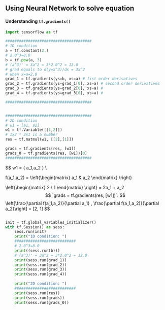 ## Using Neural Network to solve equation

#### Understanding `tf.gradients()`  

```python
import tensorflow as tf

######################################
# 1D condition 
a = tf.constant(2.)
# 2.0^3=8.0
b = tf.pow(a, 3)
# (a^3)' = 3a^2 = 3*2.0^2 = 12.0 
# grad equals to d(y=x^3)/dx = 3x^2 
# when x=a=2.0  
grad_1 = tf.gradients(ys=b, xs=a) # fist order derivatives
grad_2 = tf.gradients(ys=grad_1[0], xs=a) # second order derivatives 
grad_3 = tf.gradients(ys=grad_2[0], xs=a) # 
grad_4 = tf.gradients(ys=grad_3[0], xs=a) # 

######################################
```

``` python 

######################################
# 2D condition 
# w1 = [a1, a2]
w1 = tf.Variable([[1,2]])
# 1x2 * 2x1 is a number 
res = tf.matmul(w1, [[2],[1]]) 

grads = tf.gradients(res, [w1])
grads_0 = tf.gradients(res, [w1])[0]
######################################
```

$$
w1 = \{  a_1,a_2 \}
\\

f(a_1,a_2) = 
\left\{\begin{matrix}
a_1 & a_2 
\end{matrix}
\right\} 

\left\{\begin{matrix}
2 \\
1
\end{matrix}
\right\}
= 2a_1 + a_2
$$
`grads = tf.gradients(res, [w1])`: 
$$
\left[\frac{\partial f(a_1,a_2)}{\partial a_1}  , \frac{\partial f(a_1,a_2)}{\partial a_2}\right] = [2, 1]
$$
``` python 

init = tf.global_variables_initializer()
with tf.Session() as sess:
    sess.run(init)  
    print("1D condition: ")
    ###########################
    # 2.0^3=8.0
    print((sess.run(b)))
    # (a^3)' = 3a^2 = 3*2.0^2 = 12.0
    print(sess.run(grad_1))
    print(sess.run(grad_2))
    print(sess.run(grad_3))
    print(sess.run(grad_4))
    
    print("2D condition: ")
    ###########################
    print(sess.run(res))
    print(sess.run(grads))
    print(sess.run(grads_0))
```

